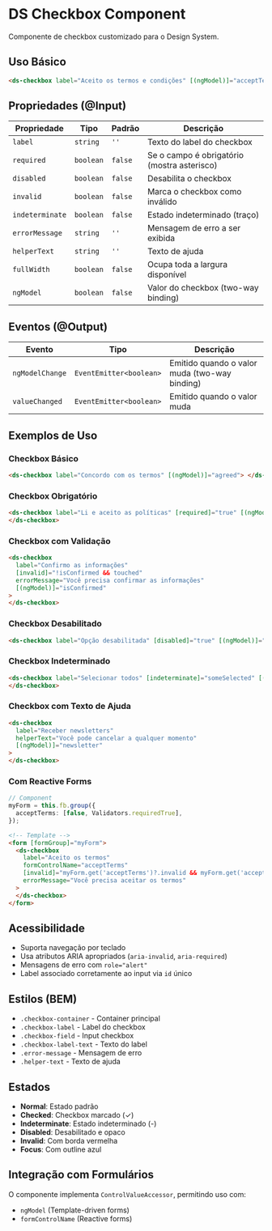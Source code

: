 # DS Checkbox Component

Componente de checkbox customizado para o Design System.

## Uso Básico

```html
<ds-checkbox label="Aceito os termos e condições" [(ngModel)]="acceptTerms"> </ds-checkbox>
```

## Propriedades (@Input)

| Propriedade     | Tipo      | Padrão  | Descrição                                   |
| --------------- | --------- | ------- | ------------------------------------------- |
| `label`         | `string`  | `''`    | Texto do label do checkbox                  |
| `required`      | `boolean` | `false` | Se o campo é obrigatório (mostra asterisco) |
| `disabled`      | `boolean` | `false` | Desabilita o checkbox                       |
| `invalid`       | `boolean` | `false` | Marca o checkbox como inválido              |
| `indeterminate` | `boolean` | `false` | Estado indeterminado (traço)                |
| `errorMessage`  | `string`  | `''`    | Mensagem de erro a ser exibida              |
| `helperText`    | `string`  | `''`    | Texto de ajuda                              |
| `fullWidth`     | `boolean` | `false` | Ocupa toda a largura disponível             |
| `ngModel`       | `boolean` | `false` | Valor do checkbox (two-way binding)         |

## Eventos (@Output)

| Evento          | Tipo                    | Descrição                                     |
| --------------- | ----------------------- | --------------------------------------------- |
| `ngModelChange` | `EventEmitter<boolean>` | Emitido quando o valor muda (two-way binding) |
| `valueChanged`  | `EventEmitter<boolean>` | Emitido quando o valor muda                   |

## Exemplos de Uso

### Checkbox Básico

```html
<ds-checkbox label="Concordo com os termos" [(ngModel)]="agreed"> </ds-checkbox>
```

### Checkbox Obrigatório

```html
<ds-checkbox label="Li e aceito as políticas" [required]="true" [(ngModel)]="acceptedPolicies">
</ds-checkbox>
```

### Checkbox com Validação

```html
<ds-checkbox
  label="Confirmo as informações"
  [invalid]="!isConfirmed && touched"
  errorMessage="Você precisa confirmar as informações"
  [(ngModel)]="isConfirmed"
>
</ds-checkbox>
```

### Checkbox Desabilitado

```html
<ds-checkbox label="Opção desabilitada" [disabled]="true" [(ngModel)]="option"> </ds-checkbox>
```

### Checkbox Indeterminado

```html
<ds-checkbox label="Selecionar todos" [indeterminate]="someSelected" [(ngModel)]="selectAll">
</ds-checkbox>
```

### Checkbox com Texto de Ajuda

```html
<ds-checkbox
  label="Receber newsletters"
  helperText="Você pode cancelar a qualquer momento"
  [(ngModel)]="newsletter"
>
</ds-checkbox>
```

### Com Reactive Forms

```typescript
// Component
myForm = this.fb.group({
  acceptTerms: [false, Validators.requiredTrue],
});
```

```html
<!-- Template -->
<form [formGroup]="myForm">
  <ds-checkbox
    label="Aceito os termos"
    formControlName="acceptTerms"
    [invalid]="myForm.get('acceptTerms')?.invalid && myForm.get('acceptTerms')?.touched"
    errorMessage="Você precisa aceitar os termos"
  >
  </ds-checkbox>
</form>
```

## Acessibilidade

- Suporta navegação por teclado
- Usa atributos ARIA apropriados (`aria-invalid`, `aria-required`)
- Mensagens de erro com `role="alert"`
- Label associado corretamente ao input via `id` único

## Estilos (BEM)

- `.checkbox-container` - Container principal
- `.checkbox-label` - Label do checkbox
- `.checkbox-field` - Input checkbox
- `.checkbox-label-text` - Texto do label
- `.error-message` - Mensagem de erro
- `.helper-text` - Texto de ajuda

## Estados

- **Normal**: Estado padrão
- **Checked**: Checkbox marcado (✓)
- **Indeterminate**: Estado indeterminado (-)
- **Disabled**: Desabilitado e opaco
- **Invalid**: Com borda vermelha
- **Focus**: Com outline azul

## Integração com Formulários

O componente implementa `ControlValueAccessor`, permitindo uso com:

- `ngModel` (Template-driven forms)
- `formControlName` (Reactive forms)
